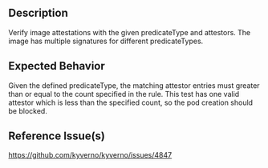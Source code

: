 ## Description

Verify image attestations with the given predicateType and attestors. The image has multiple signatures for different predicateTypes.

## Expected Behavior

Given the defined predicateType, the matching attestor entries must greater than or equal to the count specified in the rule. This test has one valid attestor which is less than the specified count, so the pod creation should be blocked.


## Reference Issue(s)

https://github.com/kyverno/kyverno/issues/4847
